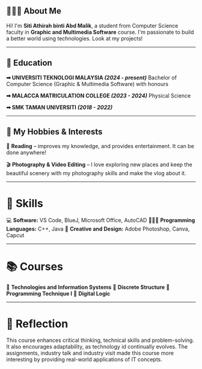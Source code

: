 ## 🙆🏻‍♀️ About Me
 
Hi! I'm **Siti Athirah binti Abd Malik**, a student from Computer Science faculty in **Graphic and Multimedia Software** course. I'm passionate to build a better world using technologies. Look at my projects!  

---

## 🏫 Education 

**➡ UNIVERSITI TEKNOLOGI MALAYSIA *(2024 - present)*** 
Bachelor of Computer Science (Graphic & Multimedia Software) with honours

**➡ MALACCA MATRICULATION COLLEGE *(2023 - 2024)***
Physical Science

**➡ SMK TAMAN UNIVERSITI *(2018 - 2022)***

---

## 🎨 My Hobbies & Interests  

🔖 **Reading** – improves my knowledge, and provides entertainment. It can be done anywhere! 

🎬 **Photography & Video Editing** – I love exploring new places and keep the beautiful scenery with my photography skills and make the vlog about it.

---

# 🎯 Skills

💻 **Software:** VS Code, BlueJ, Microsoft Office, AutoCAD
👨🏻‍💻 **Programming Languages:** C++, Java
🎨 **Creative and Design:** Adobe Photoshop, Canva, Capcut

---

# 📚 Courses 

📌 **Technologies and Information Systems**
📌 **Discrete Structure**
📌 **Programming Technique I**
📌 **Digital Logic**

---

# 📝 Reflection

This course enhances critical thinking, technical skills and problem-solving. It also encourages adaptability, as technology id continually evolves. The assignments, industry talk and industry visit made this course more interesting by providing real-world applications of IT concepts.

